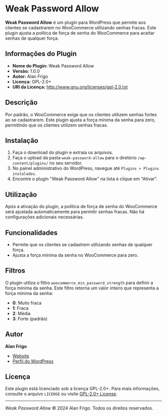 # Weak Password Allow

**Weak Password Allow** é um plugin para WordPress que permite aos clientes se cadastrarem no WooCommerce utilizando senhas fracas. Este plugin ajusta a política de força de senha do WooCommerce para aceitar senhas de qualquer força.

## Informações do Plugin

- **Nome do Plugin:** Weak Password Allow
- **Versão:** 1.0.0
- **Autor:** Alan Frigo
- **Licença:** GPL-2.0+
- **URI da Licença:** http://www.gnu.org/licenses/gpl-2.0.txt

## Descrição

Por padrão, o WooCommerce exige que os clientes utilizem senhas fortes ao se cadastrarem. Este plugin ajusta a força mínima da senha para zero, permitindo que os clientes utilizem senhas fracas.

## Instalação

1. Faça o download do plugin e extraia os arquivos.
2. Faça o upload da pasta `weak-password-allow` para o diretório `/wp-content/plugins/` no seu servidor.
3. No painel administrativo do WordPress, navegue até `Plugins > Plugins instalados`.
4. Encontre o plugin "Weak Password Allow" na lista e clique em "Ativar".

## Utilização

Após a ativação do plugin, a política de força de senha do WooCommerce será ajustada automaticamente para permitir senhas fracas. Não há configurações adicionais necessárias.

## Funcionalidades

- Permite que os clientes se cadastrem utilizando senhas de qualquer força.
- Ajusta a força mínima da senha no WooCommerce para zero.

## Filtros

O plugin utiliza o filtro `woocommerce_min_password_strength` para definir a força mínima da senha. Este filtro retorna um valor inteiro que representa a força mínima da senha:

- **0**: Muito fraca
- **1**: Fraca
- **2**: Média
- **3**: Forte (padrão)

## Autor

**Alan Frigo**

- [Website](https://alanfrigo.com.br)
- [Perfil do WordPress](https://profiles.wordpress.org/alanmf)

## Licença

Este plugin está licenciado sob a licença GPL-2.0+. Para mais informações, consulte o arquivo `LICENSE` ou visite [GPL-2.0+ License](http://www.gnu.org/licenses/gpl-2.0.txt).

---

_Weak Password Allow_ © 2024 Alan Frigo. Todos os direitos reservados.
